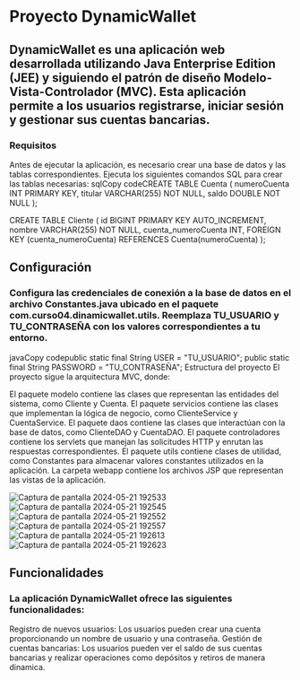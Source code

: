 # Proyecto DynamicWallet
## DynamicWallet es una aplicación web desarrollada utilizando Java Enterprise Edition (JEE) y siguiendo el patrón de diseño Modelo-Vista-Controlador (MVC). Esta aplicación permite a los usuarios registrarse, iniciar sesión y gestionar sus cuentas bancarias.
### Requisitos
Antes de ejecutar la aplicación, es necesario crear una base de datos y las tablas correspondientes. Ejecuta los siguientes comandos SQL para crear las tablas necesarias:
sqlCopy codeCREATE TABLE Cuenta (
    numeroCuenta INT PRIMARY KEY,
    titular VARCHAR(255) NOT NULL,
    saldo DOUBLE NOT NULL
);

CREATE TABLE Cliente (
    id BIGINT PRIMARY KEY AUTO_INCREMENT,
    nombre VARCHAR(255) NOT NULL,
    cuenta_numeroCuenta INT,
    FOREIGN KEY (cuenta_numeroCuenta) REFERENCES Cuenta(numeroCuenta)
);
## Configuración


### Configura las credenciales de conexión a la base de datos en el archivo Constantes.java ubicado en el paquete com.curso04.dinamicwallet.utils. Reemplaza TU_USUARIO y TU_CONTRASEÑA con los valores correspondientes a tu entorno.

javaCopy codepublic static final String USER = "TU_USUARIO";
public static final String PASSWORD = "TU_CONTRASEÑA";
Estructura del proyecto
El proyecto sigue la arquitectura MVC, donde:

El paquete modelo contiene las clases que representan las entidades del sistema, como Cliente y Cuenta.
El paquete servicios contiene las clases que implementan la lógica de negocio, como ClienteService y CuentaService.
El paquete daos contiene las clases que interactúan con la base de datos, como ClienteDAO y CuentaDAO.
El paquete controladores contiene los servlets que manejan las solicitudes HTTP y enrutan las respuestas correspondientes.
El paquete utils contiene clases de utilidad, como Constantes para almacenar valores constantes utilizados en la aplicación.
La carpeta webapp contiene los archivos JSP que representan las vistas de la aplicación.

![Captura de pantalla 2024-05-21 192533](https://github.com/RodStack/DinamicWallet/assets/57158158/01aa99ff-db0d-424e-8cf6-cba4185fb64a)
![Captura de pantalla 2024-05-21 192545](https://github.com/RodStack/DinamicWallet/assets/57158158/fafc5465-0e12-448a-8bc0-4bf05ac9733a)
![Captura de pantalla 2024-05-21 192552](https://github.com/RodStack/DinamicWallet/assets/57158158/01425ef6-7781-4688-af99-0ac78c75dca4)
![Captura de pantalla 2024-05-21 192557](https://github.com/RodStack/DinamicWallet/assets/57158158/47d7133f-7254-4af5-a87a-c644dc0745b6)
![Captura de pantalla 2024-05-21 192613](https://github.com/RodStack/DinamicWallet/assets/57158158/ff537aff-e33f-4187-8cda-5aaf45004445)
![Captura de pantalla 2024-05-21 192623](https://github.com/RodStack/DinamicWallet/assets/57158158/7a471b29-d7d3-4a98-842c-9958fab9a13a)










## Funcionalidades
### La aplicación DynamicWallet ofrece las siguientes funcionalidades:

Registro de nuevos usuarios: Los usuarios pueden crear una cuenta proporcionando un nombre de usuario y una contraseña.
Gestión de cuentas bancarias: Los usuarios pueden ver el saldo de sus cuentas bancarias y realizar operaciones como depósitos y retiros de manera dinamica.
